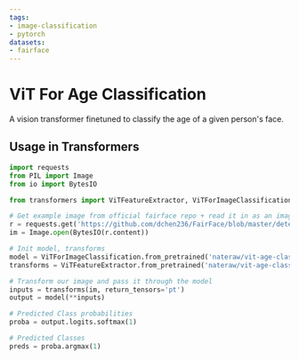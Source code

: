 ```yaml
---
tags:
- image-classification
- pytorch
datasets:
- fairface
---
```


# ViT For Age Classification

A vision transformer finetuned to classify the age of a given person's face. 


## Usage in Transformers

```python
import requests
from PIL import Image
from io import BytesIO

from transformers import ViTFeatureExtractor, ViTForImageClassification

# Get example image from official fairface repo + read it in as an image
r = requests.get('https://github.com/dchen236/FairFace/blob/master/detected_faces/race_Asian_face0.jpg?raw=true')
im = Image.open(BytesIO(r.content))

# Init model, transforms
model = ViTForImageClassification.from_pretrained('nateraw/vit-age-classifier')
transforms = ViTFeatureExtractor.from_pretrained('nateraw/vit-age-classifier')

# Transform our image and pass it through the model
inputs = transforms(im, return_tensors='pt')
output = model(**inputs)

# Predicted Class probabilities
proba = output.logits.softmax(1)

# Predicted Classes
preds = proba.argmax(1)
```